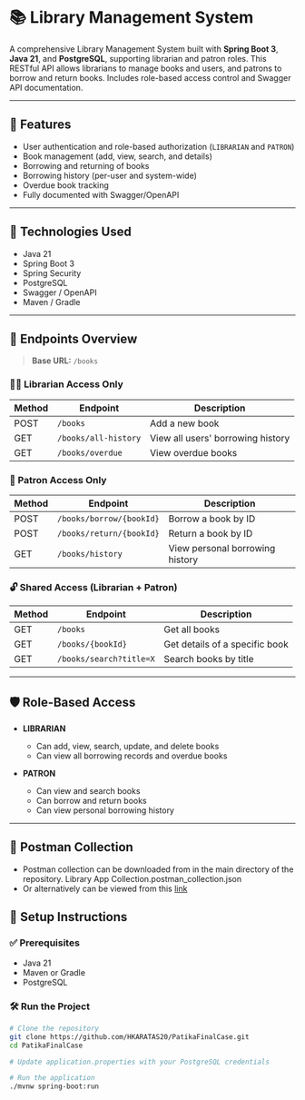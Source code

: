 # 📚 Library Management System

A comprehensive Library Management System built with **Spring Boot 3**, **Java 21**, and **PostgreSQL**, supporting librarian and patron roles. This RESTful API allows librarians to manage books and users, and patrons to borrow and return books. Includes role-based access control and Swagger API documentation.

---

## 🚀 Features

- User authentication and role-based authorization (`LIBRARIAN` and `PATRON`)
- Book management (add, view, search, and details)
- Borrowing and returning of books
- Borrowing history (per-user and system-wide)
- Overdue book tracking
- Fully documented with Swagger/OpenAPI

---

## 🔧 Technologies Used

- Java 21
- Spring Boot 3
- Spring Security
- PostgreSQL
- Swagger / OpenAPI
- Maven / Gradle

---

## 📁 Endpoints Overview

> **Base URL:** `/books`

### 🧑‍🏫 Librarian Access Only

| Method | Endpoint              | Description                      |
|--------|-----------------------|----------------------------------|
| POST   | `/books`              | Add a new book                   |
| GET    | `/books/all-history`  | View all users' borrowing history |
| GET    | `/books/overdue`      | View overdue books               |

### 👤 Patron Access Only

| Method | Endpoint                 | Description              |
|--------|--------------------------|--------------------------|
| POST   | `/books/borrow/{bookId}` | Borrow a book by ID      |
| POST   | `/books/return/{bookId}` | Return a book by ID      |
| GET    | `/books/history`         | View personal borrowing history |

### 🔓 Shared Access (Librarian + Patron)

| Method | Endpoint                | Description                     |
|--------|-------------------------|---------------------------------|
| GET    | `/books`                | Get all books                   |
| GET    | `/books/{bookId}`       | Get details of a specific book |
| GET    | `/books/search?title=X` | Search books by title           |

---

## 🛡️ Role-Based Access

- **LIBRARIAN**
  - Can add, view, search, update, and delete books
  - Can view all borrowing records and overdue books

- **PATRON**
  - Can view and search books
  - Can borrow and return books
  - Can view personal borrowing history

---
## 📄 Postman Collection
- Postman collection can be downloaded from in the main directory of the repository.
Library App Collection.postman_collection.json
- Or alternatively can be viewed from this [link](https://orange-crescent-5908549.postman.co/workspace/Altay-Karata%C5%9F's-Workspace~ccc629fa-cbd3-4a3b-82e2-82b6a127c413/collection/44795413-d1d95932-e86f-42d0-a105-e23535364e92?action=share&creator=44795413)




## 🔗 Setup Instructions

### ✅ Prerequisites

- Java 21
- Maven or Gradle
- PostgreSQL

### 🛠️ Run the Project

```bash
# Clone the repository
git clone https://github.com/HKARATAS20/PatikaFinalCase.git
cd PatikaFinalCase

# Update application.properties with your PostgreSQL credentials

# Run the application
./mvnw spring-boot:run

